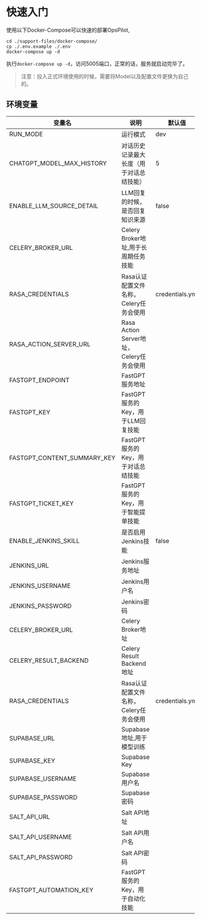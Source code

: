 # 快速入门

使用以下Docker-Compose可以快速的部署OpsPilot,

```
cd ./support-files/docker-compose/
cp ./.env.example ./.env
docker-compose up -d
```

执行`docker-compose up -d`，访问5005端口，正常的话，服务就启动完毕了。

> 注意：投入正式环境使用的时候，需要将Model以及配置文件更换为自己的。

## 环境变量

| 变量名                         | 说明                               | 默认值             |
|-----------------------------|----------------------------------|-----------------|
| RUN_MODE                    | 运行模式                             | dev             |
| CHATGPT_MODEL_MAX_HISTORY   | 对话历史记录最大长度（用于对话总结技能）             | 5               |
| ENABLE_LLM_SOURCE_DETAIL    | LLM回复的时候，是否回复知识来源                | false           |
| CELERY_BROKER_URL           | Celery Broker地址,用于长周期任务技能        |                 |
| RASA_CREDENTIALS            | Rasa认证配置文件名称，Celery任务会使用         | credentials.yml |
| RASA_ACTION_SERVER_URL      | Rasa Action Server地址，Celery任务会使用 |                 |
| FASTGPT_ENDPOINT            | FastGPT服务地址                      |                 |
| FASTGPT_KEY                 | FastGPT服务的Key，用于LLM回复技能          |                 |
| FASTGPT_CONTENT_SUMMARY_KEY | FastGPT服务的Key，用于对话总结技能           |                 |
| FASTGPT_TICKET_KEY          | FastGPT服务的Key，用于智能提单技能           |                 |
| ENABLE_JENKINS_SKILL        | 是否启用Jenkins技能                    | false           |
| JENKINS_URL                 | Jenkins服务地址                      |                 |
| JENKINS_USERNAME            | Jenkins用户名                       |                 |
| JENKINS_PASSWORD            | Jenkins密码                        |                 |
| CELERY_BROKER_URL           | Celery Broker地址                  |                 |
| CELERY_RESULT_BACKEND       | Celery Result Backend地址          |                 |
| RASA_CREDENTIALS            | Rasa认证配置文件名称，Celery任务会使用         | credentials.yml |
| SUPABASE_URL                | Supabase地址,用于模型训练                |                 |
| SUPABASE_KEY                | Supabase Key                     |                 |
| SUPABASE_USERNAME           | Supabase用户名                      |                 |
| SUPABASE_PASSWORD           | Supabase密码                       |                 |
| SALT_API_URL                | Salt API地址                       |                 |
| SALT_API_USERNAME           | Salt API用户名                      |                 |
| SALT_API_PASSWORD           | Salt API密码                       |                 |
| FASTGPT_AUTOMATION_KEY      | FastGPT服务的Key，用于自动化技能            |                 |